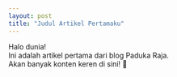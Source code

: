 ```yaml
---
layout: post
title: "Judul Artikel Pertamaku"
---
```


Halo dunia!  
Ini adalah artikel pertama dari blog Paduka Raja.  
Akan banyak konten keren di sini! 🚀
